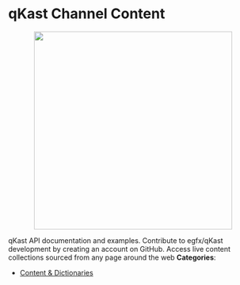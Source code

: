 # qKast Channel Content

<p align="center">
    <img width="400" src="https://raw.githubusercontent.com/awesome-apis/awesome-apis/apis/qkast-channel-content/logo_256x256.png" />
</p>


qKast API documentation and examples.  Contribute to egfx/qKast development by creating an account on GitHub. Access live content collections sourced from any page around the web
**Categories**:

- [Content & Dictionaries](https://github/awesome-apis/awesome-apis#content-and-dictionaries)



